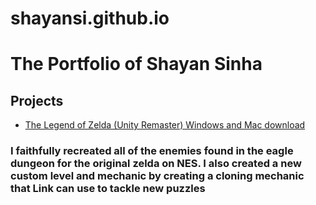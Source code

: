 # shayansi.github.io
<html>

<!-- TODO: Replace Mr. Miyamoto's name with yours -->
<h1>The Portfolio of Shayan Sinha</h1>

<h2>Projects</h2>

<!-- TODO: Erase one of these two. Replace the 'href' link below with a link to your WebGL build page. -->
<ul>
<li><a href="https://shayansi.github.io/Golden.zip">The Legend of Zelda (Unity Remaster) Windows and Mac download</a></li>
</ul>

<h3>I faithfully recreated all of the enemies found in the eagle dungeon for the original zelda on NES. 
I also created a new custom level and mechanic by creating a cloning mechanic that Link can use to tackle new puzzles</h3>

<!-- TIP: Rename this file "index.html", and it will become the default landing page whenever someone navigates their browser to your domain. -->
</html>